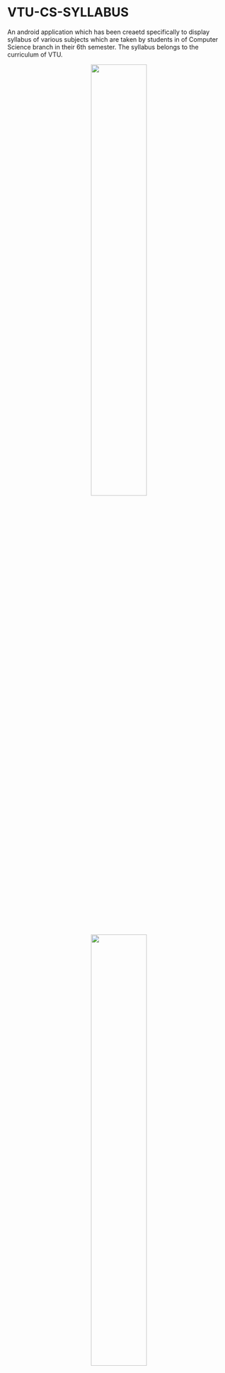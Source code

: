 # VTU-CS-SYLLABUS 
An android application which has been creaetd specifically to display syllabus of various subjects which are taken by students in of Computer Science branch in their 6th semester. The syllabus belongs to the curriculum of VTU.
<div align="center">
  <img src="https://i.imgur.com/Li5ZgOK.png" height="50%" width="50%">
  <br>
  <br>
  <img src="https://imgur.com/0bTgsFx.png" height="50%" width="50%">
</div>

